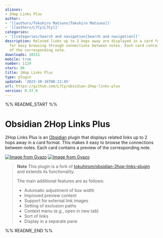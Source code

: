 ```yaml
---
aliases:
- 2Hop Links Plus
author:
- '[[authors/Tokuhiro Matsuno|Tokuhiro Matsuno]]'
- '[[authors/L7Cy|L7Cy]]'
categories:
- '[[categories/Search and navigation|Search and navigation]]'
description: Related links up to 2 hops away are displayed in a card format, allowing
  for easy browsing through connections between notes. Each card contains a preview
  of the corresponding note.
downloads: 10151
mobile: true
number: 1129
stars: 66
title: 2Hop Links Plus
type: plugin
updated: '2023-10-16T08:12:45'
url: https://github.com/L7Cy/obsidian-2hop-links-plus
version: 0.37.0
---
```


%% README_START %%

# Obsidian 2Hop Links Plus

2Hop Links Plus is an [Obsidian](https://obsidian.md/) plugin that displays related links up to 2 hops away in a card format. This makes it easy to browse the connections between notes. Each card contains a preview of the corresponding note.

[![Image from Gyazo](https://i.gyazo.com/bf49c9e6314b4141215fd6f627e80da1.png)](https://gyazo.com/bf49c9e6314b4141215fd6f627e80da1)
[![Image from Gyazo](https://i.gyazo.com/4947e25e5963b6d22b748ed3204b57b2.png)](https://gyazo.com/4947e25e5963b6d22b748ed3204b57b2)

> **Note**
> This plugin is a fork of [tokuhirom/obsidian-2hop-links-plugin](https://github.com/tokuhirom/obsidian-2hop-links-plugin) and extends its functionality.
>
> The main additional features are as follows:
>
> - Automatic adjustment of box width
> - Improved preview content
> - Support for external link images
> - Setting of exclusion paths
> - Context menu (e.g., open in new tab)
> - Sort of links
> - Display in a separate pane


%% README_END %%